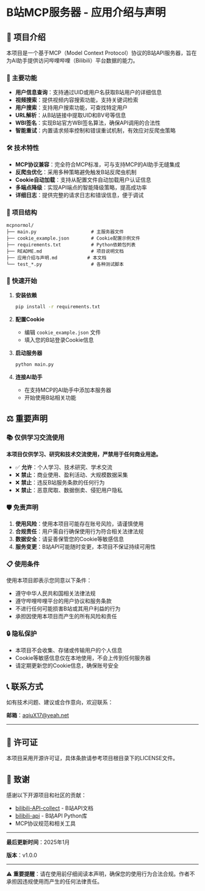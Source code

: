 # B站MCP服务器 - 应用介绍与声明

## 📖 项目介绍

本项目是一个基于MCP（Model Context Protocol）协议的B站API服务器，旨在为AI助手提供访问哔哩哔哩（Bilibili）平台数据的能力。

### 🚀 主要功能

- **用户信息查询**：支持通过UID或用户名获取B站用户的详细信息
- **视频搜索**：提供视频内容搜索功能，支持关键词检索
- **用户搜索**：支持用户搜索功能，可查找特定用户
- **URL解析**：从B站链接中提取UID和BV号等信息
- **WBI签名**：实现B站官方WBI签名算法，确保API调用的合法性
- **智能重试**：内置请求频率控制和错误重试机制，有效应对反爬虫策略

### 🛠️ 技术特性

- **MCP协议兼容**：完全符合MCP标准，可与支持MCP的AI助手无缝集成
- **反爬虫优化**：采用多种策略避免触发B站反爬虫机制
- **Cookie自动加载**：支持从配置文件自动加载用户认证信息
- **多端点降级**：实现API端点的智能降级策略，提高成功率
- **详细日志**：提供完整的请求日志和错误信息，便于调试

### 📁 项目结构

```
mcpnormol/
├── main.py                    # 主服务器文件
├── cookie_example.json        # Cookie配置示例文件
├── requirements.txt           # Python依赖包列表
├── README.md                  # 项目说明文档
├── 应用介绍与声明.md           # 本文档
└── test_*.py                  # 各种测试脚本
```

### 🔧 快速开始

1. **安装依赖**
   ```bash
   pip install -r requirements.txt
   ```

2. **配置Cookie**
   - 编辑 `cookie_example.json` 文件
   - 填入您的B站登录Cookie信息

3. **启动服务器**
   ```bash
   python main.py
   ```

4. **连接AI助手**
   - 在支持MCP的AI助手中添加本服务器
   - 开始使用B站相关功能

## ⚖️ 重要声明

### 📚 仅供学习交流使用

**本项目仅供学习、研究和技术交流使用，严禁用于任何商业用途。**

- ✅ **允许**：个人学习、技术研究、学术交流
- ❌ **禁止**：商业使用、盈利活动、大规模数据采集
- ❌ **禁止**：违反B站服务条款的任何行为
- ❌ **禁止**：恶意爬取、数据倒卖、侵犯用户隐私

### 🛡️ 免责声明

1. **使用风险**：使用本项目可能存在账号风险，请谨慎使用
2. **合规责任**：用户需自行确保使用行为符合相关法律法规
3. **数据安全**：请妥善保管您的Cookie等敏感信息
4. **服务变更**：B站API可能随时变更，本项目不保证持续可用性

### 📋 使用条件

使用本项目即表示您同意以下条件：

- 遵守中华人民共和国相关法律法规
- 遵守哔哩哔哩平台的用户协议和服务条款
- 不进行任何可能损害B站或其用户利益的行为
- 承担因使用本项目而产生的所有风险和责任

### 🔒 隐私保护

- 本项目不会收集、存储或传输用户的个人信息
- Cookie等敏感信息仅在本地使用，不会上传到任何服务器
- 请定期更新您的Cookie信息，确保账号安全

## 📞 联系方式

如有技术问题、建议或合作意向，欢迎联系：

**邮箱**：aqiuX17@yeah.net

---

## 📄 许可证

本项目采用开源许可证，具体条款请参考项目根目录下的LICENSE文件。

## 🙏 致谢

感谢以下开源项目和社区的贡献：

- [bilibili-API-collect](https://github.com/SocialSisterYi/bilibili-API-collect) - B站API文档
- [bilibili-api](https://github.com/Nemo2011/bilibili-api) - B站API Python库
- MCP协议规范和相关工具

---

**最后更新时间**：2025年1月

**版本**：v1.0.0

---

⚠️ **重要提醒**：请在使用前仔细阅读本声明，确保您的使用行为合法合规。作者不承担因违规使用而产生的任何法律责任。